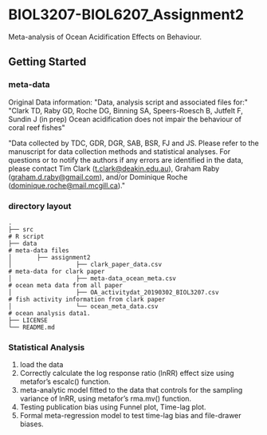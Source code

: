 # BIOL3207-BIOL6207_Assignment2
Meta-analysis of Ocean Acidification Effects on Behaviour.

## Getting Started
### meta-data 
Original Data information: 
"Data, analysis script and associated files for:"            
"Clark TD, Raby GD, Roche DG, Binning SA, Speers-Roesch B, Jutfelt F, Sundin J (in prep) Ocean acidification does not impair the behaviour of coral reef fishes"            
             
"Data collected by TDC, GDR, DGR, SAB, BSR, FJ and JS. Please refer to the manuscript for data collection methods and statistical analyses. For questions or to notify the authors if any errors are identified in the data, please contact Tim Clark (t.clark@deakin.edu.au), Graham Raby (graham.d.raby@gmail.com), and/or Dominique Roche (dominique.roche@mail.mcgill.ca)."    



### directory layout
```
.
├── src                                                                                           # R script                               
├── data                                                                                          # meta-data files
│       ├── assignment2                                                                     
│                  ├── clark_paper_data.csv                                                       # meta-data for clark paper
│                  ├── meta-data_ocean_meta.csv                                                   # ocean meta data from all paper
│                  ├── OA_activitydat_20190302_BIOL3207.csv                                       # fish activity information from clark paper
│                  └── ocean_meta_data.csv                                                        # ocean analysis data1. 
├── LICENSE
└── README.md
```

### Statistical Analysis
1. load the data 
2. Correctly calculate the log response ratio (lnRR) effect size using metafor’s escalc() function.
3. meta-analytic model fitted to the data that controls for the sampling variance of lnRR, using metafor’s rma.mv() function.
4. Testing publication bias using Funnel plot, Time-lag plot.
5. Formal meta-regression model to test time-lag bias and file-drawer biases.


